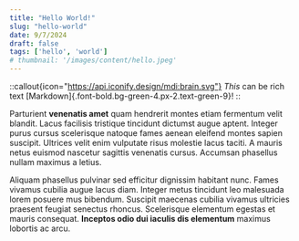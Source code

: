 ```yaml
---
title: "Hello World!"
slug: "hello-world"
date: 9/7/2024
draft: false
tags: ['hello', 'world']
# thumbnail: '/images/content/hello.jpeg'
---
```


::callout{icon="https://api.iconify.design/mdi:brain.svg"}
_This_ can be rich text [Markdown]{.font-bold.bg-green-4.px-2.text-green-9}!
::

Parturient **venenatis amet** quam hendrerit montes etiam fermentum velit blandit. Lacus facilisis tristique tincidunt dictumst augue aptent. Integer purus cursus scelerisque natoque fames aenean eleifend montes sapien suscipit. Ultrices velit enim vulputate risus molestie lacus taciti. A mauris netus euismod nascetur sagittis venenatis cursus. Accumsan phasellus nullam maximus a letius.

Aliquam phasellus pulvinar sed efficitur dignissim habitant nunc. Fames vivamus cubilia augue lacus diam. Integer metus tincidunt leo malesuada lorem posuere mus bibendum. Suscipit maecenas cubilia vivamus ultricies praesent feugiat senectus rhoncus. Scelerisque elementum egestas et mauris consequat. **Inceptos odio dui iaculis dis elementum** maximus lobortis ac arcu.
